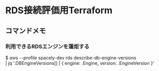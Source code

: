 RDS接続評価用Terraform
==============================


## コマンドメモ
### 利用できるRDSエンジンを蓮炬する
$ aws --profile spacely-dev rds describe-db-engine-versions \
      | jq '.DBEngineVersions[] | { engine: .Engine, version: .EngineVersion }'
